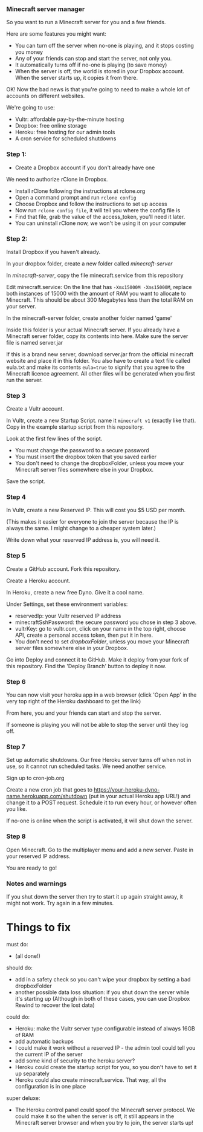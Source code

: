 ### Minecraft server manager

So you want to run a Minecraft server for you and a few friends.

Here are some features you might want:

* You can turn off the server when no-one is playing, and it stops costing you money
* Any of your friends can stop and start the server, not only you.
* It automatically turns off if no-one is playing (to save money)
* When the server is off, the world is stored in your Dropbox account. When the server starts up, it copies it from there.

OK! Now the bad news is that you're going to need to make a whole lot of accounts on different websites.

We're going to use:
* Vultr: affordable pay-by-the-minute hosting
* Dropbox: free online storage
* Heroku: free hosting for our admin tools
* A cron service for scheduled shutdowns

### Step 1:

* Create a Dropbox account if you don't already have one

We need to authorize rClone in Dropbox.

* Install rClone following the instructions at rclone.org
* Open a command prompt and run `rclone config`
* Choose Dropbox and follow the instructions to set up access
* Now run `rclone config file`, it will tell you where the config file is
* Find that file, grab the value of the access_token, you'll need it later.
* You can uninstall rClone now, we won't be using it on your computer

### Step 2:

Install Dropbox if you haven't already.

In your dropbox folder, create a new folder called _minecraft-server_

In _minecraft-server_, copy the file minecraft.service from this repository

Edit minecraft.service: On the line that has `-Xmx15000M -Xms15000M`, replace both instances of 15000 with the amount of RAM you want to allocate to Minecraft. This should be about 300 Megabytes less than the total RAM on your server.

In the minecraft-server folder, create another folder named 'game'

Inside this folder is your actual Minecraft server. If you already have a Minecraft server folder, copy its contents into here. Make sure the server file is named server.jar

If this is a brand new server, download server.jar from the official minecraft website and place it in this folder. You also have to create a text file called eula.txt and make its contents `eula=true` to signify that you agree to the Minecraft licence agreement. All other files will be generated when you first run the server.

### Step 3

Create a Vultr account.

In Vultr, create a new Startup Script. name it `minecraft v1` (exactly like that). Copy in the example startup script from this repository.

Look at the first few lines of the script.

* You must change the password to a secure password
* You must insert the dropbox token that you saved earlier
* You don't need to change the dropboxFolder, unless you move your Minecraft server files somewhere else in your Dropbox.

Save the script.

### Step 4

In Vultr, create a new Reserved IP. This will cost you $5 USD per month.

(This makes it easier for everyone to join the server because the IP is always the same. I might change to a cheaper system later.)

Write down what your reserved IP address is, you will need it.

### Step 5

Create a GitHub account. Fork this repository.

Create a Heroku account. 

In Heroku, create a new free Dyno. Give it a cool name.

Under Settings, set these environment variables:

* reservedIp: your Vultr reserved IP address
* minecraftSshPassword: the secure password you chose in step 3 above.
* vultrKey: go to vultr.com, click on your name in the top right, choose API, create a personal access token, then put it in here.
* You don't need to set *dropboxFolder*, unless you move your Minecraft server files somewhere else in your Dropbox.

Go into Deploy and connect it to GitHub. Make it deploy from your fork of this repository. Find the 'Deploy Branch' button to deploy it now.

### Step 6

You can now visit your heroku app in a web browser (click 'Open App' in the very top right of the Heroku dashboard to get the link)

From here, you and your friends can start and stop the server.

If someone is playing you will not be able to stop the server until they log off.

### Step 7

Set up automatic shutdowns. Our free Heroku server turns off when not in use, so it cannot run scheduled tasks. We need another service.

Sign up to cron-job.org

Create a new cron job that goes to https://your-heroku-dyno-name.herokuapp.com/shutdown (put in your actual Heroku app URL!) and change it to a POST request. Schedule it to run every hour, or however often you like.

If no-one is online when the script is activated, it will shut down the server.

### Step 8

Open Minecraft. Go to the multiplayer menu and add a new server. Paste in your reserved IP address.

You are ready to go!

### Notes and warnings

If you shut down the server then try to start it up again straight away, it might not work. Try again in a few minutes.

# Things to fix

must do:
* (all done!)

should do:
* add in a safety check so you can't wipe your dropbox by setting a bad dropboxFolder
* another possible data loss situation: if you shut down the server while it's starting up
(Although in both of these cases, you can use Dropbox Rewind to recover the lost data)

could do:
* Heroku: make the Vultr server type configurable instead of always 16GB of RAM
* add automatic backups
* I could make it work without a reserved IP - the admin tool could tell you the current IP of the server
* add some kind of security to the heroku server?
* Heroku could create the startup script for you, so you don't have to set it up separately
* Heroku could also create minecraft.service. That way, all the configuration is in one place

super deluxe:
* The Heroku control panel could spoof the Minecraft server protocol. We could make it so the when the server is off, it still appears in the Minecraft server browser and when you try to join, the server starts up!
